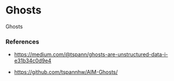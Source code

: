 # Ghosts
Ghosts



### References

* https://medium.com/@tspann/ghosts-are-unstructured-data-i-e31b34c0d9e4

* https://github.com/tspannhw/AIM-Ghosts/
